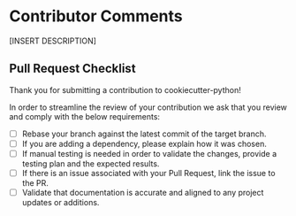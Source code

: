 # Contributor Comments

[INSERT DESCRIPTION]

## Pull Request Checklist

Thank you for submitting a contribution to cookiecutter-python!

In order to streamline the review of your contribution we ask that you review
and comply with the below requirements:

- [ ] Rebase your branch against the latest commit of the target branch.
- [ ] If you are adding a dependency, please explain how it was chosen.
- [ ] If manual testing is needed in order to validate the changes, provide a testing plan and the expected results.
- [ ] If there is an issue associated with your Pull Request, link the issue to the PR.
- [ ] Validate that documentation is accurate and aligned to any project updates or additions.
